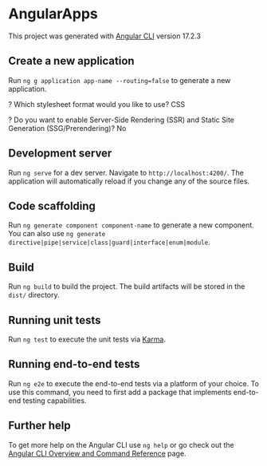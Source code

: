 # AngularApps

This project was generated with [Angular CLI](https://github.com/angular/angular-cli) version 17.2.3

## Create a new application

Run `ng g application app-name --routing=false` to generate a new application. 

? Which stylesheet format would you like to use? CSS

? Do you want to enable Server-Side Rendering (SSR) and Static Site Generation (SSG/Prerendering)? No

## Development server

Run `ng serve` for a dev server. Navigate to `http://localhost:4200/`. The application will automatically reload if you change any of the source files.

## Code scaffolding

Run `ng generate component component-name` to generate a new component. You can also use `ng generate directive|pipe|service|class|guard|interface|enum|module`.

## Build

Run `ng build` to build the project. The build artifacts will be stored in the `dist/` directory.

## Running unit tests

Run `ng test` to execute the unit tests via [Karma](https://karma-runner.github.io).

## Running end-to-end tests

Run `ng e2e` to execute the end-to-end tests via a platform of your choice. To use this command, you need to first add a package that implements end-to-end testing capabilities.

## Further help

To get more help on the Angular CLI use `ng help` or go check out the [Angular CLI Overview and Command Reference](https://angular.io/cli) page.
